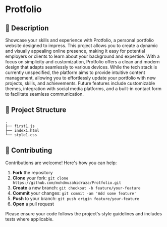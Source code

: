 # Protfolio



## 📝 Description

Showcase your skills and experience with Protfolio, a personal portfolio website designed to impress. This project allows you to create a dynamic and visually appealing online presence, making it easy for potential employers or clients to learn about your background and expertise. With a focus on simplicity and customization, Protfolio offers a clean and modern design that adapts seamlessly to various devices. While the tech stack is currently unspecified, the platform aims to provide intuitive content management, allowing you to effortlessly update your portfolio with new projects, skills, and achievements. Future features include customizable themes, integration with social media platforms, and a built-in contact form to facilitate seamless communication.

## 📁 Project Structure

```
.
├── first1.js
├── index1.html
└── style1.css
```

## 👥 Contributing

Contributions are welcome! Here's how you can help:

1. **Fork** the repository
2. **Clone** your fork: `git clone https://github.com/mohdmuzahidraza/Protfolio.git`
3. **Create** a new branch: `git checkout -b feature/your-feature`
4. **Commit** your changes: `git commit -am 'Add some feature'`
5. **Push** to your branch: `git push origin feature/your-feature`
6. **Open** a pull request

Please ensure your code follows the project's style guidelines and includes tests where applicable.

